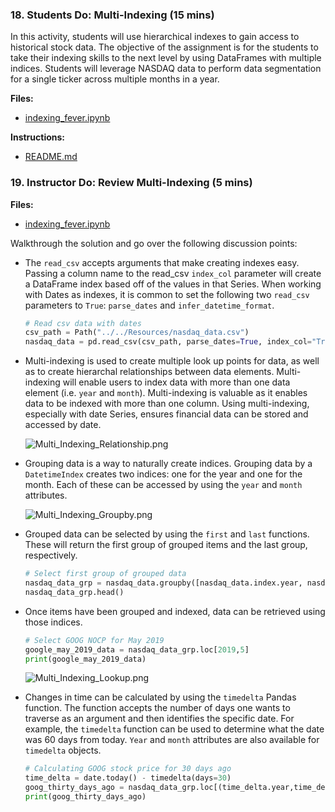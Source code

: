 ### 18. Students Do: Multi-Indexing (15 mins)

In this activity, students will use hierarchical indexes to gain access to historical stock data. The objective of the assignment is for the students to take their indexing skills to the next level by using DataFrames with multiple indices. Students will leverage NASDAQ data to perform data segmentation for a single ticker across multiple months in a year.

**Files:**

* [indexing_fever.ipynb](Activities/06-Stu_Multi_Indexing/Unsolved/Core/indexing_fever.ipynb)

**Instructions:**

* [README.md](Activities/06-Stu_Multi_Indexing/README.md)

### 19. Instructor Do: Review Multi-Indexing (5 mins)

**Files:**

* [indexing_fever.ipynb](Activities/06-Stu_Multi_Indexing/Solved/Core/indexing_fever.ipynb)

Walkthrough the solution and go over the following discussion points:

* The `read_csv` accepts arguments that make creating indexes easy. Passing a column name to the read_csv `index_col` parameter will create a DataFrame index based off of the values in that Series. When working with Dates as indexes, it is common to set the following two `read_csv` parameters to `True`: `parse_dates` and `infer_datetime_format`.

  ```python
  # Read csv data with dates
  csv_path = Path("../../Resources/nasdaq_data.csv")
  nasdaq_data = pd.read_csv(csv_path, parse_dates=True, index_col="Trade DATE", infer_datetime_format=True)
  ```

* Multi-indexing is used to create multiple look up points for data, as well as to create hierarchal relationships between data elements. Multi-indexing will enable users to index data with more than one data element (i.e. `year` and `month`). Multi-indexing is valuable as it enables data to be indexed with more than one column. Using multi-indexing, especially with date Series, ensures financial data can be stored and accessed by date.

  ![Multi_Indexing_Relationship.png](Images/Multi_Indexing_Relationship.png)

* Grouping data is a way to naturally create indices. Grouping data by a `DatetimeIndex` creates two indices: one for the year and one for the month. Each of these can be accessed by using the `year` and `month` attributes.

  ![Multi_Indexing_Groupby.png](Images/Multi_Indexing_Groupby.png)

* Grouped data can be selected by using the `first` and `last` functions. These will return the first group of grouped items and the last group, respectively.

  ```python
  # Select first group of grouped data
  nasdaq_data_grp = nasdaq_data.groupby([nasdaq_data.index.year, nasdaq_data.index.month]).first()
  nasdaq_data_grp.head()
  ```

* Once items have been grouped and indexed, data can be retrieved using those indices.

    ```python
    # Select GOOG NOCP for May 2019
    google_may_2019_data = nasdaq_data_grp.loc[2019,5]
    print(google_may_2019_data)
    ```

    ![Multi_Indexing_Lookup.png](Images/Multi_Indexing_Lookup.png)

* Changes in time can be calculated by using the `timedelta` Pandas function. The function accepts the number of days one wants to traverse as an argument and then identifies the specific date. For example, the `timedelta` function can be used to determine what the date was 60 days from today. `Year` and `month` attributes are also available for `timedelta` objects.

  ```python
  # Calculating GOOG stock price for 30 days ago
  time_delta = date.today() - timedelta(days=30)
  goog_thirty_days_ago = nasdaq_data_grp.loc[(time_delta.year,time_delta.month)]
  print(goog_thirty_days_ago)
  ```
